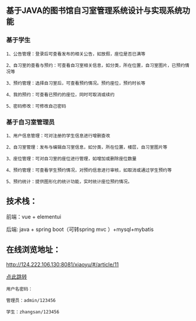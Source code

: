 ## 基于JAVA的图书馆自习室管理系统设计与实现系统功能

### 基于学生
    
    1、公告管理：登录后可查看发布的相关公告，如放假，座位是否已满等
    
    2、自习室的查看与预约：可查看自习室相关信息，如分类，所在位置，自习室图片，已预约情况等
    
    3、预约管理：选择自习室后，可查看预约情况。预约座位，预约时长等
    
    4、我的预约：可查看已预约的座位，同时可取消或续约
    
    5、密码修改：可修改自己密码
    
### 基于自习室管理员

    1、用户信息管理：可对注册的学生信息进行增删查改
    
    2、自习室管理：发布与编辑自习室信息，如分类，所在位置，楼层，自习室图片等
    
    3、座位管理：可对自习室的座位进行管理，如增加或删除座位数量
    
    4、预约管理：可查看学生预约情况，对预约信息进行审核，如取消或通过学生预约等
    
    5、预约统计：提供图形化的统计功能，实时统计座位预约情况。
    


## 技术栈：

前端：vue + elementui

后端: java + spring boot（可转spring mvc ）+mysql+mybatis


## 在线浏览地址：
    
http://124.222.106.130:8081/xiaoyu/#/article/11
    
[点此跳转](http://124.222.106.130:8081/xiaoyu/#/article/11)

    用户名密码：

    管理员：admin/123456

    学生：zhangsan/123456




